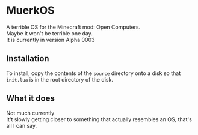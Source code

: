 # MuerkOS
A terrible OS for the Minecraft mod: Open Computers.  
Maybe it won't be terrible one day.  
It is currently in version Alpha 0003  
## Installation  
To install, copy the contents of the `source` directory onto a disk so that `init.lua` is in the root directory of the disk.  
## What it does  
Not much currently  
It't slowly getting closer to something that actually resembles an OS, that's all I can say.
